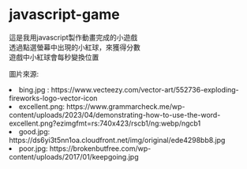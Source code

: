 # javascript-game
<p>這是我用javascript製作動畫完成的小遊戲</br>
透過點選螢幕中出現的小紅球，來獲得分數</br>
遊戲中小紅球會每秒變換位置</p>
<p>圖片來源:
<li>bing.jpg : https://www.vecteezy.com/vector-art/552736-exploding-fireworks-logo-vector-icon</li>
<li>excellent.png: https://www.grammarcheck.me/wp-content/uploads/2023/04/demonstrating-how-to-use-the-word-excellent.png?ezimgfmt=rs:740x423/rscb1/ng:webp/ngcb1</li>
<li>good.jpg: https://ds6yi3t5nn1oa.cloudfront.net/img/original/ede4298bb8.jpg</li>
<li>poor.jpg: https://brokenbutfree.com/wp-content/uploads/2017/01/keepgoing.jpg</li></p>
